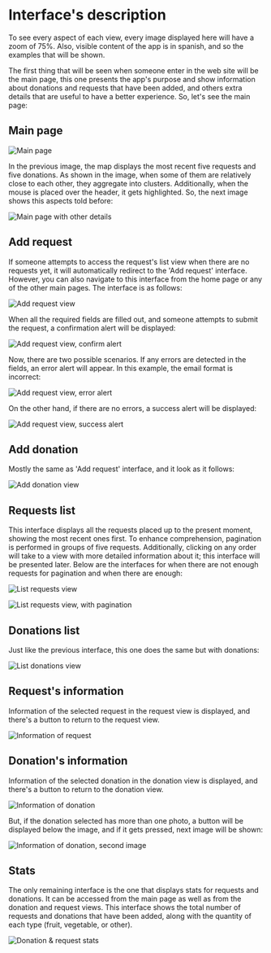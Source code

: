# Interface's description
To see every aspect of each view, every image displayed here will have a zoom of 75%. Also, visible content of the app is in spanish, and so the examples that will be shown. 

The first thing that will be seen when someone enter in the web site will be the main page, this one presents the app's purpose and show information about donations and requests that have been added, and others extra details that are useful to have a better experience. So, let's see the main page: 

## Main page
![Main page](Views/MainPage.png)

In the previous image, the map displays the most recent five requests and five donations. As shown in the image, when some of them are relatively close to each other, they aggregate into clusters. Additionally, when the mouse is placed over the header, it gets highlighted. So, the next image shows this aspects told before: 

![Main page with other details](Views/MainPageDetails.png)

## Add request
If someone attempts to access the request's list view when there are no requests yet, it will automatically redirect to the 'Add request' interface. However, you can also navigate to this interface from the home page or any of the other main pages. The interface is as follows:

![Add request view](Views/AddRequest.png)

When all the required fields are filled out, and someone attempts to submit the request, a confirmation alert will be displayed:

![Add request view, confirm alert](Views/AddRequestConfirm.png)

Now, there are two possible scenarios. If any errors are detected in the fields, an error alert will appear. In this example, the email format is incorrect:

![Add request view, error alert](Views/AddRequestError.png)

On the other hand, if there are no errors, a success alert will be displayed:

![Add request view, success alert](Views/AddRequestSuccess.png)

## Add donation
Mostly the same as 'Add request' interface, and it look as it follows:

![Add donation view](Views/AddDonation.png)

## Requests list
This interface displays all the requests placed up to the present moment, showing the most recent ones first. To enhance comprehension, pagination is performed in groups of five requests. Additionally, clicking on any order will take to a view with more detailed information about it; this interface will be presented later. Below are the interfaces for when there are not enough requests for pagination and when there are enough:

![List requests view](Views/SeeRequest.png)

![List requests view, with pagination](Views/SeeRequestChange.png)

## Donations list
Just like the previous interface, this one does the same but with donations:

![List donations view](Views/SeeDonation.png)

## Request's information
Information of the selected request in the request view is displayed, and there's a button to return to the request view.

![Information of request](Views/InfoRequest.png)

## Donation's information
Information of the selected donation in the donation view is displayed, and there's a button to return to the donation view.

![Information of donation](Views/InfoDonation.png)

But, if the donation selected has more than one photo, a button will be displayed below the image, and if it gets pressed, next image will be shown:

![Information of donation, second image](Views/InfoDonation2.png)

## Stats
The only remaining interface is the one that displays stats for requests and donations. It can be accessed from the main page as well as from the donation and request views. This interface shows the total number of requests and donations that have been added, along with the quantity of each type (fruit, vegetable, or other).

![Donation & request stats](Views/Stats.png)